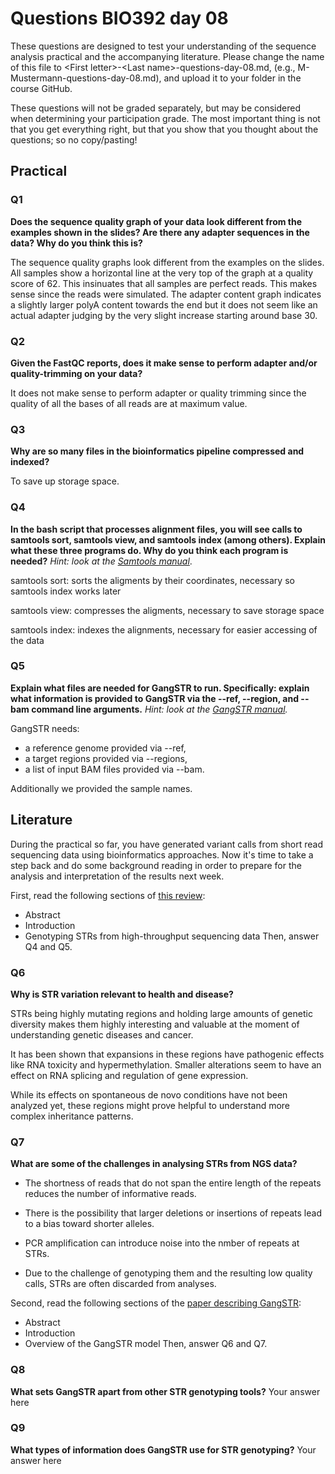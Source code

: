 
# Questions BIO392 day 08
These questions are designed to test your understanding of the sequence analysis practical and the accompanying literature. Please change the name of this file to \<First letter\>-\<Last name\>-questions-day-08.md, (e.g., M-Mustermann-questions-day-08.md), and upload it to your folder in the course GitHub.

These questions will not be graded separately, but may be considered when determining your participation grade. The most important thing is not that you get everything right, but that you show that you thought about the questions; so no copy/pasting!

## Practical

### Q1
**Does the sequence quality graph of your data look different from the examples shown in the slides? Are there any adapter sequences in the data? Why do you think this is?**

The sequence quality graphs look different from the examples on the slides. All samples show a horizontal line at the very top of the graph at a quality score of 62. This insinuates that all samples are perfect reads. This makes sense since the reads were simulated. 
The adapter content graph indicates a slightly larger polyA content towards the end but it does not seem like an actual adapter judging by the very slight increase starting around base 30. 

### Q2
**Given the FastQC reports, does it make sense to perform adapter and/or quality-trimming on your data?**

It does not make sense to perform adapter or quality trimming since the quality of all the bases of all reads are at maximum value.

### Q3
**Why are so many files in the bioinformatics pipeline compressed and indexed?**

To save up storage space. 

### Q4
**In the bash script that processes alignment files, you will see calls to samtools sort, samtools view, and samtools index (among others). Explain what these three programs do. Why do you think each program is needed?**
*Hint: look at the [Samtools manual](http://www.htslib.org/doc/samtools.html)*.

samtools sort: sorts the aligments by their coordinates, necessary so samtools index works later 

samtools view: compresses the aligments, necessary to save storage space

samtools index: indexes the alignments, necessary for easier accessing of the data

### Q5
**Explain what files are needed for GangSTR to run. Specifically: explain what information is provided to GangSTR via the --ref, --region, and --bam command line arguments.**
*Hint: look at the [GangSTR manual](https://github.com/gymreklab/gangstr).*

GangSTR needs:
* a reference genome provided via --ref,
* a target regions provided via --regions,
* a list of input BAM files provided via --bam.

Additionally we provided the sample names.


## Literature
During the practical so far, you have generated variant calls from short read sequencing data using bioinformatics approaches. Now it's time to take a step back and do some background reading in order to prepare for the analysis and interpretation of the results next week. 

First, read the following sections of [this review](https://www.sciencedirect.com/science/article/pii/S0959437X16301538):
* Abstract
* Introduction
* Genotyping STRs from high-throughput sequencing data
Then, answer Q4 and Q5.

### Q6
**Why is STR variation relevant to health and disease?**

STRs being highly mutating regions and holding large amounts of genetic diversity makes them highly interesting and valuable at the moment of understanding genetic diseases and cancer. 

It has been shown that expansions in these regions have pathogenic effects like RNA toxicity and hypermethylation. Smaller alterations seem to have an effect on RNA splicing and regulation of gene expression. 

While its effects on spontaneous de novo conditions have not been analyzed yet, these regions might prove helpful to understand more complex inheritance patterns.

### Q7
**What are some of the challenges in analysing STRs from NGS data?**

* The shortness of reads that do not span the entire length of the repeats reduces the number of informative reads.

* There is the possibility that larger deletions or insertions of repeats lead to a bias toward shorter alleles.

* PCR amplification can introduce noise into the nmber of repeats at STRs.

* Due to the challenge of genotyping them and the resulting low quality calls, STRs are often discarded from analyses. 

Second, read the following sections of the [paper describing GangSTR](https://academic.oup.com/nar/article/47/15/e90/5518310):
* Abstract
* Introduction
* Overview of the GangSTR model
Then, answer Q6 and Q7.

### Q8
**What sets GangSTR apart from other STR genotyping tools?**
Your answer here

### Q9
**What types of information does GangSTR use for STR genotyping?**
Your answer here
